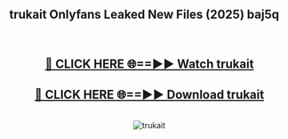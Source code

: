 <h2>trukait Onlyfans Leaked New Files (2025) baj5q</h2>
<br>
<div align="center">
<h2><a href="https://mediafiles.top/trukait&ref=git" rel="nofollow">🔴 CLICK HERE 🌐==►► Watch trukait</a></h2>
<h2><a href="https://mediafiles.top/trukait&ref=git" rel="nofollow">🔴 CLICK HERE 🌐==►► Download trukait</a></h2>
<br>
<a href="https://mediafiles.top/trukait&ref=git" rel="nofollow" data-target="animated-image.originalLink"><img src="https://i.ibb.co.com/xMMVF88/686577567.gif" alt="trukait" style="max-width: 100%; display: inline-block;" data-target="animated-image.originalImage"></a>
</div>
<br>
<br>
